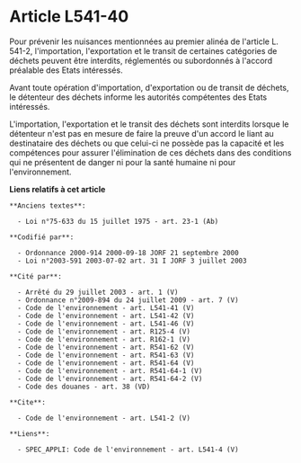 # Article L541-40

Pour prévenir les nuisances mentionnées au premier alinéa de l'article L. 541-2, l'importation, l'exportation et le transit
de certaines catégories de déchets peuvent être interdits, réglementés ou subordonnés à l'accord préalable des Etats
intéressés.

Avant toute opération d'importation, d'exportation ou de transit de déchets, le détenteur des déchets informe les autorités
compétentes des Etats intéressés.

L'importation, l'exportation et le transit des déchets sont interdits lorsque le détenteur n'est pas en mesure de faire la
preuve d'un accord le liant au destinataire des déchets ou que celui-ci ne possède pas la capacité et les compétences pour
assurer l'élimination de ces déchets dans des conditions qui ne présentent de danger ni pour la santé humaine ni pour
l'environnement.

**Liens relatifs à cet article**

	**Anciens textes**:

	  - Loi n°75-633 du 15 juillet 1975 - art. 23-1 (Ab)

	**Codifié par**:

	  - Ordonnance 2000-914 2000-09-18 JORF 21 septembre 2000
	  - Loi n°2003-591 2003-07-02 art. 31 I JORF 3 juillet 2003

	**Cité par**:

	  - Arrêté du 29 juillet 2003 - art. 1 (V)
	  - Ordonnance n°2009-894 du 24 juillet 2009 - art. 7 (V)
	  - Code de l'environnement - art. L541-41 (V)
	  - Code de l'environnement - art. L541-42 (V)
	  - Code de l'environnement - art. L541-46 (V)
	  - Code de l'environnement - art. R125-4 (V)
	  - Code de l'environnement - art. R162-1 (V)
	  - Code de l'environnement - art. R541-62 (V)
	  - Code de l'environnement - art. R541-63 (V)
	  - Code de l'environnement - art. R541-64 (V)
	  - Code de l'environnement - art. R541-64-1 (V)
	  - Code de l'environnement - art. R541-64-2 (V)
	  - Code des douanes - art. 38 (VD)

	**Cite**:

	  - Code de l'environnement - art. L541-2 (V)

	**Liens**:

	  - SPEC_APPLI: Code de l'environnement - art. L541-4 (V)
